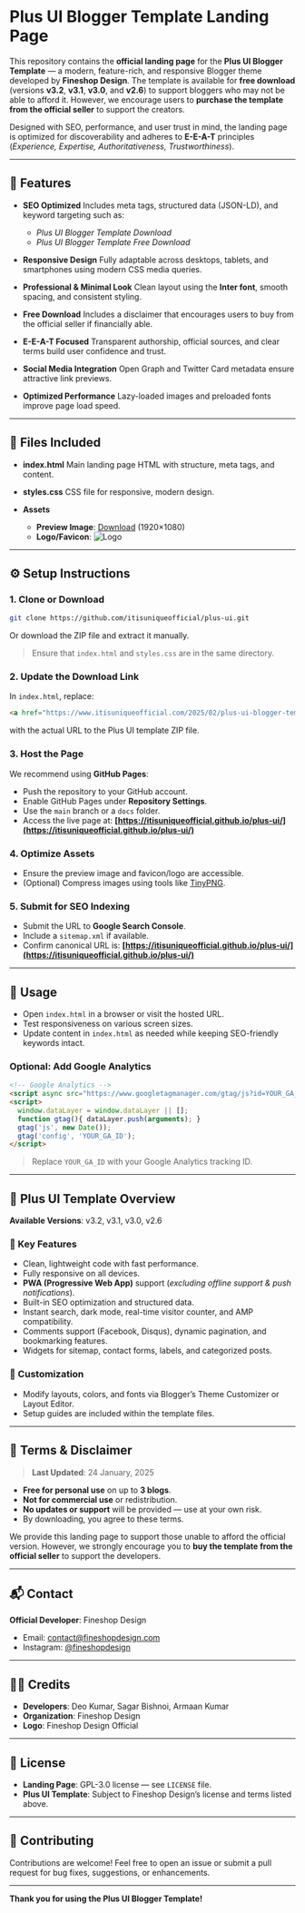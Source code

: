 # **Plus UI Blogger Template Landing Page**

This repository contains the **official landing page** for the **Plus UI Blogger Template** — a modern, feature-rich, and responsive Blogger theme developed by **Fineshop Design**. The template is available for **free download** (versions **v3.2**, **v3.1**, **v3.0**, and **v2.6**) to support bloggers who may not be able to afford it. However, we encourage users to **purchase the template from the official seller** to support the creators.

Designed with SEO, performance, and user trust in mind, the landing page is optimized for discoverability and adheres to **E-E-A-T** principles (*Experience, Expertise, Authoritativeness, Trustworthiness*).

---

## 🚀 Features

* **SEO Optimized**
  Includes meta tags, structured data (JSON-LD), and keyword targeting such as:

  * *Plus UI Blogger Template Download*
  * *Plus UI Blogger Template Free Download*

* **Responsive Design**
  Fully adaptable across desktops, tablets, and smartphones using modern CSS media queries.

* **Professional & Minimal Look**
  Clean layout using the **Inter font**, smooth spacing, and consistent styling.

* **Free Download**
  Includes a disclaimer that encourages users to buy from the official seller if financially able.

* **E-E-A-T Focused**
  Transparent authorship, official sources, and clear terms build user confidence and trust.

* **Social Media Integration**
  Open Graph and Twitter Card metadata ensure attractive link previews.

* **Optimized Performance**
  Lazy-loaded images and preloaded fonts improve page load speed.

---

## 📁 Files Included

* **index.html**
  Main landing page HTML with structure, meta tags, and content.

* **styles.css**
  CSS file for responsive, modern design.

* **Assets**

  * **Preview Image**: [Download](https://public-files.gumroad.com/6a4cto6pf7rujwq0844tczkjw2j8) (1920×1080)
  * **Logo/Favicon**: ![Logo](https://cdn.itisuniqueofficial.com/com/itisuniqueofficial/www/web/512x512.png)

---

## ⚙️ Setup Instructions

### 1. Clone or Download

```bash
git clone https://github.com/itisuniqueofficial/plus-ui.git
```

Or download the ZIP file and extract it manually.

> Ensure that `index.html` and `styles.css` are in the same directory.

### 2. Update the Download Link

In `index.html`, replace:

```html
<a href="https://www.itisuniqueofficial.com/2025/02/plus-ui-blogger-template.html" class="download-btn" target="_blank" rel="noopener">Free Download</a>
```

with the actual URL to the Plus UI template ZIP file.

### 3. Host the Page

We recommend using **GitHub Pages**:

* Push the repository to your GitHub account.
* Enable GitHub Pages under **Repository Settings**.
* Use the `main` branch or a `docs` folder.
* Access the live page at:
  **[https://itisuniqueofficial.github.io/plus-ui/](https://itisuniqueofficial.github.io/plus-ui/)**

### 4. Optimize Assets

* Ensure the preview image and favicon/logo are accessible.
* (Optional) Compress images using tools like [TinyPNG](https://tinypng.com).

### 5. Submit for SEO Indexing

* Submit the URL to **Google Search Console**.
* Include a `sitemap.xml` if available.
* Confirm canonical URL is:
  **[https://itisuniqueofficial.github.io/plus-ui/](https://itisuniqueofficial.github.io/plus-ui/)**

---

## 🧪 Usage

* Open `index.html` in a browser or visit the hosted URL.
* Test responsiveness on various screen sizes.
* Update content in `index.html` as needed while keeping SEO-friendly keywords intact.

### Optional: Add Google Analytics

```html
<!-- Google Analytics -->
<script async src="https://www.googletagmanager.com/gtag/js?id=YOUR_GA_ID"></script>
<script>
  window.dataLayer = window.dataLayer || [];
  function gtag(){ dataLayer.push(arguments); }
  gtag('js', new Date());
  gtag('config', 'YOUR_GA_ID');
</script>
```

> Replace `YOUR_GA_ID` with your Google Analytics tracking ID.

---

## 🧩 Plus UI Template Overview

**Available Versions**: v3.2, v3.1, v3.0, v2.6

### 🔑 Key Features

* Clean, lightweight code with fast performance.
* Fully responsive on all devices.
* **PWA (Progressive Web App)** support (*excluding offline support & push notifications*).
* Built-in SEO optimization and structured data.
* Instant search, dark mode, real-time visitor counter, and AMP compatibility.
* Comments support (Facebook, Disqus), dynamic pagination, and bookmarking features.
* Widgets for sitemap, contact forms, labels, and categorized posts.

### 🎨 Customization

* Modify layouts, colors, and fonts via Blogger’s Theme Customizer or Layout Editor.
* Setup guides are included within the template files.

---

## 📜 Terms & Disclaimer

> **Last Updated**: 24 January, 2025

* **Free for personal use** on up to **3 blogs**.
* **Not for commercial use** or redistribution.
* **No updates or support** will be provided — use at your own risk.
* By downloading, you agree to these terms.

We provide this landing page to support those unable to afford the official version. However, we strongly encourage you to **buy the template from the official seller** to support the developers.

---

## 📬 Contact

**Official Developer**: Fineshop Design

* Email: [contact@fineshopdesign.com](mailto:contact@fineshopdesign.com)
* Instagram: [@fineshopdesign](https://instagram.com/fineshopdesign)

---

## 👨‍💻 Credits

* **Developers**: Deo Kumar, Sagar Bishnoi, Armaan Kumar
* **Organization**: Fineshop Design
* **Logo**: Fineshop Design Official

---

## 📝 License

* **Landing Page**: GPL-3.0 license — see `LICENSE` file.
* **Plus UI Template**: Subject to Fineshop Design’s license and terms listed above.

---

## 🤝 Contributing

Contributions are welcome!
Feel free to open an issue or submit a pull request for bug fixes, suggestions, or enhancements.

---

**Thank you for using the Plus UI Blogger Template!**
